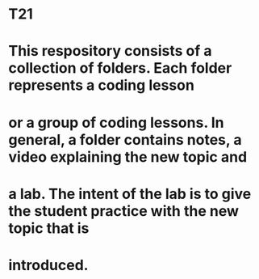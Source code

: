 # T21
# This respository consists of a collection of folders.  Each folder represents a coding lesson
# or a group of coding lessons.  In general, a folder contains notes, a video explaining the new topic and
# a lab.  The intent of the lab is to give the student practice with the new topic that is
# introduced.
